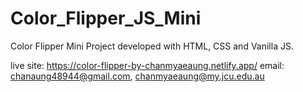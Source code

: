 # Color_Flipper_JS_Mini
Color Flipper Mini Project developed with HTML, CSS and  Vanilla JS.

live site: https://color-flipper-by-chanmyaeaung.netlify.app/
email: chanaung48944@gmail.com, chanmyaeaung@my.jcu.edu.au

